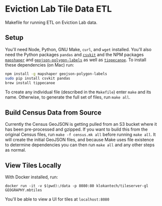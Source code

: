 # Eviction Lab Tile Data ETL

Makefile for running ETL on Eviction Lab data.

## Setup

You'll need Node, Python, GNU Make, `curl`, and `wget` installed. You'll also need the Python packages `pandas` and [`csvkit`](https://csvkit.readthedocs.io/en/1.0.2/index.html) and the NPM packages [`mapshaper`](https://github.com/mbloch/mapshaper) and [`geojson-polygon-labels`](https://github.com/andrewharvey/geojson-polygon-labels) as well as [`tippecanoe`](https://github.com/mapbox/tippecanoe). To install these dependencies (on Mac) run:

```bash
npm install -g mapshaper geojson-polygon-labels
sudo pip install csvkit pandas
brew install tippecanoe
```

To create any individual file (described in the `Makefile`) enter `make` and its name. Otherwise, to generate the full set of files, run `make all`.

## Build Census Data from Source

Currently the Census GeoJSON is getting pulled from an S3 bucket where it has been pre-processed and gzipped. If you want to build this from the original Census files, run `make -f census.mk all` before running `make all`. It will create the initial GeoJSON files, and because Make uses file existence to determine dependencies you can then run `make all` and any other steps as normal.

## View Tiles Locally

With Docker installed, run:

`docker run -it -v $(pwd):/data -p 8080:80 klokantech/tileserver-gl GEOGRAPHY.mbtiles`

You'll be able to view a UI for tiles at `localhost:8080`